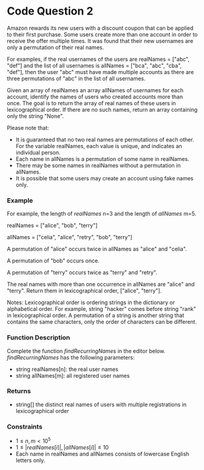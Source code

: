 # Code Question 2
Amazon rewards its new users with a discount coupon that can be applied to their first purchase. Some users create more than one account in order to receive the offer multiple times. It was found that their new usernames are only a permutation of their real names.

For examples, if the real usernames of the users are realNames = ["abc", "def"] and the list of all usernames is allNames = ["bca", "abc", "cba", "def"], then the user "abc" must have made multiple accounts as there are three permutations of "abc" in the list of all usernames.

Given an array of realNames an array allNames of usernames for each account, identify the names of users who created accounts more than once. The goal is to return the array of real names of these users in lexicographical order. If there are no such names, return an array containing only the string "None".

Please note that:
- It is guaranteed that no two real names are permutations of each other. For the variable realNames, each value is unique, and indicates an individual person.
- Each name in allNames is a permutation of some name in realNames.
- There may be some names in realNames without a permutation in allNames.
- It is possible that some users may create an account using fake names only.

### Example
For example, the length of *realNames* n=3 and the length of *allNames* m=5.

realNames = ["alice", "bob", "terry"]

allNames = ["celia", "alice", "retry", "bob", "terry"]

A permutation of "alice" occurs twice in allNames as "alice" and "celia".

A permutation of "bob" occurs once.

A permutation of "terry" occurs twice as "terry" and "retry".

The real names with more than one occurrence in allNames are "alice" and "terry". Return them in lexicographical order, ["alice", "terry"].


Notes: Lexicographical order is ordering strings in the dictionary or alphabetical order. For example, string "hacker" comes before string "rank" in lexicographical order.
A permutation of a string is another string that contains the same characters, only the order of characters can be different.
### Function Description
Complete the function *findRecurringNames* in the editor below.
*findRecurringNames* has the following parameters:
- string realNames[n]: the real user names
- string allNames[m]: all registered user names
### Returns
- string[] the distinct real names of users with multiple registrations in lexicographical order
### Constraints
- $1 \leq n, m<10^5$
- $1 \leq |realNames[i]|, |allNames[i]| \leq 10$
- Each name in realNames and allNames consists of lowercase English letters only.
